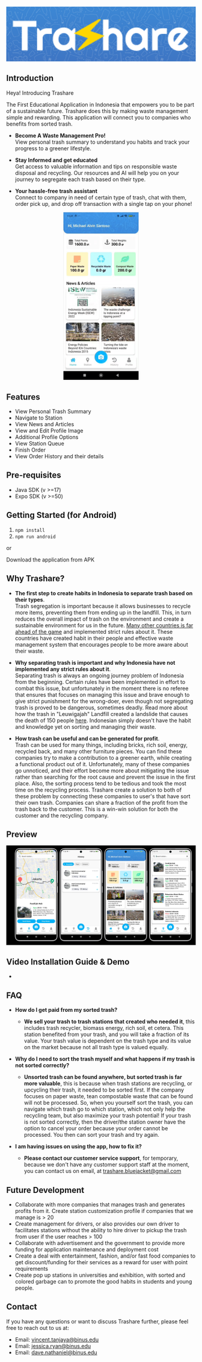 <p align="center"><img src="./assets/logo/icon-cropped.png" alt="Icon Cropped" /></p>

## Introduction

Heya! Introducing Trashare

The First Educational Application in Indonesia that empowers you to be part of a sustainable future. Trashare does this by making waste management simple and rewarding. This application will connect you to companies who benefits from sorted trash.

- **Become A Waste Management Pro!** <br />View personal trash summary to understand you habits and track your progress to a greener lifestyle.

- **Stay Informed and get educated**
  <br />Get access to valuable information and tips on responsible waste disposal and recycling. Our resources and AI will help you on your journey to segregate each trash based on their type.

- **Your hassle-free trash assistant**
  <br />Connect to company in need of certain type of trash, chat with them, order pick up, and drop off transaction with a single tap on your phone!

<p align="center"><img width="200" src="./assets/showcase/showcase-vid.gif" alt="Preview Scanning"></p>

## Features

- View Personal Trash Summary
- Navigate to Station
- View News and Articles
- View and Edit Profile Image
- Additional Profile Options
- View Station Queue
- Finish Order
- View Order History and their details

## Pre-requisites

- Java SDK (v >=17)
- Expo SDK (v >=50)

## Getting Started (for Android)

1. `npm install`
2. `npm run android`

or

Download the application from APK

## Why Trashare?

- **The first step to create habits in Indonesia to separate trash based on their types**. <br>
  Trash segregation is important because it allows businesses to recycle more items, preventing them from ending up in the landfill. This, in turn reduces the overall impact of trash on the environment and create a sustainable environment for us in the future. [Many other countries is far ahead of the game](https://waste4change.com/blog/countries-interesting-waste-sorting-culture/) and implemented strict rules about it. These countries have created habit in their people and effective waste management system that encourages people to be more aware about their waste.

- **Why separating trash is important and why Indonesia have not implemented any strict rules about it**. <br>
  Separating trash is always an ongoing journey problem of Indonesia from the beginning. Certain rules have been implemented in effort to combat this issue, but unfortunately in the moment there is no referee that ensures that focuses on managing this issue and brave enough to give strict punishment for the wrong-doer, even though not segregating trash is proved to be dangerous, sometimes deadly. Read more about how the trash in "Leuwigajah" Landfill created a landslide that causes the death of 150 people [here](https://news.detik.com/berita-jawa-barat/d-4906289/mengenang-tragedi-longsor-sampah-di-tpa-leuwigajah). Indonesian simply doesn't have the habit and knowledge yet on sorting and managing their waste.

- **How trash can be useful and can be generated for profit**. <br>
  Trash can be used for many things, including bricks, rich soil, energy, recycled back, and many other furniture pieces. You can find these companies try to make a contribution to a greener earth, while creating a functional product out of it. Unfortunately, many of these companies go unnoticed, and their effort become more about mitigating the issue rather than searching for the root cause and prevent the issue in the first place. Also, the sorting process tend to be tedious and took the most time on the recycling process. Trashare create a solution to both of these problem by connecting these companies to user's that have sort their own trash. Companies can share a fraction of the profit from the trash back to the customer. This is a win-win solution for both the customer and the recycling company.

## Preview

![Image Preview Summary](./assets/showcase/showcase-summary.png)

## Video Installation Guide & Demo

-

## FAQ

- **How do I get paid from my sorted trash?**

  - **We sell your trash to trash stations that created who needed it**, this includes trash recycler, biomass energy, rich soil, et cetera.
    This station benefited from your trash, and you will take a fraction of its value. Your trash value is dependent on the trash type and its value
    on the market because not all trash type is valued equally.

- **Why do I need to sort the trash myself and what happens if my trash is not sorted correctly?**

  - **Unsorted trash can be found anywhere, but sorted trash is far more valuable**, this is because when trash stations are recycling, or
    upcycling their trash, it needed to be sorted first. If the company focuses on paper waste, tean compostable waste that can be found will not be processed.
    So, when you yourself sort the trash, you can navigate which trash go to which station, which not only help the recycling team,
    but also maximize your trash potential! If your trash is not sorted correctly, then the driver/the station owner have the option to cancel your order
    because your order cannot be processed. You then can sort your trash and try again.

- **I am having issues on using the app, how to fix it?**
  - **Please contact our customer service support**, for temporary, because we don't have any customer support staff at the moment, you can contact us on email, at trashare.bluejacket@gmail.com

## Future Development

- Collaborate with more companies that manages trash and generates profits from it. Create station customization profile if companies that we manage is > 20
- Create management for drivers, or also provides our own driver to facilitates stations without the ability to hire driver to pickup the trash from user if the user reaches > 100
- Collaborate with advertisement and the government to provide more funding for application maintenance and deployment cost
- Create a deal with entertainment, fashion, and/or fast food companies to get discount/funding for their services as a reward for user with point requirements
- Create pop up stations in universities and exhibition, with sorted and colored garbage can to promote the good habits in students and young people.

## Contact

If you have any questions or want to discuss Trashare further, please feel free to reach out to us at:

- Email: vincent.tanjaya@binus.edu
- Email: jessica.ryan@binus.edu
- Email: dave.nathaniel@binus.edu
